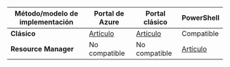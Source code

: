 | **Método/modelo de implementación** | **Portal de Azure** | **Portal clásico** | **PowerShell** |
| --- | --- | --- | --- |
| **Clásico** |[Artículo](../articles/vpn-gateway/vpn-gateway-howto-point-to-site-classic-azure-portal.md) |[Artículo](../articles/vpn-gateway/point-to-site-create.md) |Compatible |
| **Resource Manager** |No compatible |No compatible |[Artículo](../articles/vpn-gateway/vpn-gateway-howto-point-to-site-rm-ps.md) |

<!--HONumber=Oct16_HO2-->


